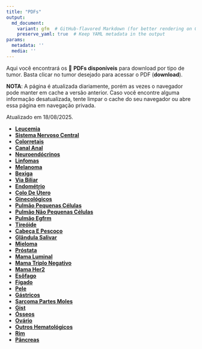 ```yaml
---
title: "PDFs"
output: 
  md_document:
    variant: gfm  # GitHub-flavored Markdown (for better rendering on GitHub)
    preserve_yaml: true  # Keep YAML metadata in the output
params:
  metadata: ''
  media: ''
---
```


<script async src="https://scripts.simpleanalyticscdn.com/latest.js"></script>

Aqui você encontrará os 📝 **PDFs disponíveis** para download por tipo
de tumor. Basta clicar no tumor desejado para acessar o PDF
(**download**).

**NOTA**: A página é atualizada diariamente, porém as vezes o navegador
pode manter em cache a versão anterior. Caso você encontre alguma
informação desatualizada, tente limpar o cache do seu navegador ou abre
essa página em navegação privada.

Atualizado em 18/08/2025.

- [**Leucemia**](https://coeoralmeds-e768.restdb.io/media/68a2b996f63b804800248c4c?download=true)
- [**Sistema Nervoso
  Central**](https://coeoralmeds-e768.restdb.io/media/68a2b997f63b804800248c4f?download=true)
- [**Colorretais**](https://coeoralmeds-e768.restdb.io/media/68a2b99af63b804800248c54?download=true)
- [**Canal
  Anal**](https://coeoralmeds-e768.restdb.io/media/68a2b99bf63b804800248c56?download=true)
- [**Neuroendócrinos**](https://coeoralmeds-e768.restdb.io/media/68a2b99df63b804800248c58?download=true)
- [**Linfomas**](https://coeoralmeds-e768.restdb.io/media/68a2b99ef63b804800248c5a?download=true)
- [**Melanoma**](https://coeoralmeds-e768.restdb.io/media/68a2b9a0f63b804800248c5c?download=true)
- [**Bexiga**](https://coeoralmeds-e768.restdb.io/media/68a2b9a1f63b804800248c5e?download=true)
- [**Via
  Biliar**](https://coeoralmeds-e768.restdb.io/media/68a2b9a2f63b804800248c60?download=true)
- [**Endométrio**](https://coeoralmeds-e768.restdb.io/media/68a2b9a4f63b804800248c62?download=true)
- [**Colo De
  Útero**](https://coeoralmeds-e768.restdb.io/media/68a2b9a5f63b804800248c68?download=true)
- [**Ginecológicos**](https://coeoralmeds-e768.restdb.io/media/68a2b9a7f63b804800248c6a?download=true)
- [**Pulmão Pequenas
  Células**](https://coeoralmeds-e768.restdb.io/media/68a2b9a8f63b804800248c6c?download=true)
- [**Pulmão Não Pequenas
  Células**](https://coeoralmeds-e768.restdb.io/media/68a2b9a9f63b804800248c6e?download=true)
- [**Pulmão
  Egfrm**](https://coeoralmeds-e768.restdb.io/media/68a2b9acf63b804800248c70?download=true)
- [**Tireóide**](https://coeoralmeds-e768.restdb.io/media/68a2b9aef63b804800248c74?download=true)
- [**Cabeça E
  Pescoço**](https://coeoralmeds-e768.restdb.io/media/68a2b9b0f63b804800248c76?download=true)
- [**Glândula
  Salivar**](https://coeoralmeds-e768.restdb.io/media/68a2b9b1f63b804800248c78?download=true)
- [**Mieloma**](https://coeoralmeds-e768.restdb.io/media/68a2b9b3f63b804800248c7a?download=true)
- [**Próstata**](https://coeoralmeds-e768.restdb.io/media/68a2b9b4f63b804800248c7c?download=true)
- [**Mama
  Luminal**](https://coeoralmeds-e768.restdb.io/media/68a2b9b7f63b804800248c80?download=true)
- [**Mama Triplo
  Negativo**](https://coeoralmeds-e768.restdb.io/media/68a2b9b8f63b804800248c82?download=true)
- [**Mama
  Her2**](https://coeoralmeds-e768.restdb.io/media/68a2b9baf63b804800248c84?download=true)
- [**Esôfago**](https://coeoralmeds-e768.restdb.io/media/68a2b9bcf63b804800248c86?download=true)
- [**Fígado**](https://coeoralmeds-e768.restdb.io/media/68a2b9bdf63b804800248c88?download=true)
- [**Pele**](https://coeoralmeds-e768.restdb.io/media/68a2b9bef63b804800248c8a?download=true)
- [**Gástricos**](https://coeoralmeds-e768.restdb.io/media/68a2b9c0f63b804800248c8c?download=true)
- [**Sarcoma Partes
  Moles**](https://coeoralmeds-e768.restdb.io/media/68a2b9c1f63b804800248c8e?download=true)
- [**Gist**](https://coeoralmeds-e768.restdb.io/media/68a2b9c2f63b804800248c90?download=true)
- [**Ósseos**](https://coeoralmeds-e768.restdb.io/media/68a2b9c4f63b804800248c92?download=true)
- [**Ovário**](https://coeoralmeds-e768.restdb.io/media/68a2b9c6f63b804800248c94?download=true)
- [**Outros
  Hematológicos**](https://coeoralmeds-e768.restdb.io/media/68a2b9c7f63b804800248c96?download=true)
- [**Rim**](https://coeoralmeds-e768.restdb.io/media/68a2b9c8f63b804800248c98?download=true)
- [**Pâncreas**](https://coeoralmeds-e768.restdb.io/media/68a2b9caf63b804800248c9a?download=true)
